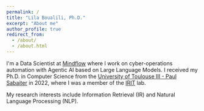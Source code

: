 ```yaml
---
permalink: /
title: "Lila Boualili, Ph.D."
excerpt: "About me"
author_profile: true
redirect_from: 
  - /about/
  - /about.html
---
```

I'm a Data Scientist at [Mindflow](https://www.) where I work on cyber-operations automation with Agentic AI based on Large Language Models. I received my Ph.D. in Computer Science from the [University of Toulouse III - Paul Sabaiter](https://www.univ-tlse3.fr/) in 2022, where I was a member of the [IRIT](https://www.irit.fr/en/home/) lab.

My research interests include Information Retrieval (IR) and Natural Language Processing (NLP).
